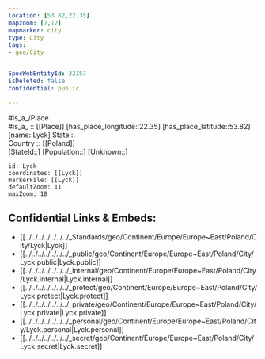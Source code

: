 ```yaml
---
location: [53.82,22.35] 
mapzoom: [7,12] 
mapmarker: city 
type: City
tags:
- geo/City


SpocWebEntityId: 32157
isDeleted: false
confidential: public

---
```

#is_a_/Place  
#is_a_ :: [[Place]] 
[has_place_longitude::22.35] 
[has_place_latitude::53.82] 
[name::Lyck] 
State ::  
Country :: [[Poland]]  
[StateId::] 
[Population::] 
[Unknown::] 


```leaflet
id: Lyck
coordinates: [[Lyck]] 
markerFile: [[Lyck]] 
defaultZoom: 11 
maxZoom: 18
```


## Confidential Links & Embeds: 
- [[../../../../../../../_Standards/geo/Continent/Europe/Europe~East/Poland/City/Lyck|Lyck]] 
- [[../../../../../../../_public/geo/Continent/Europe/Europe~East/Poland/City/Lyck.public|Lyck.public]] 
- [[../../../../../../../_internal/geo/Continent/Europe/Europe~East/Poland/City/Lyck.internal|Lyck.internal]] 
- [[../../../../../../../_protect/geo/Continent/Europe/Europe~East/Poland/City/Lyck.protect|Lyck.protect]] 
- [[../../../../../../../_private/geo/Continent/Europe/Europe~East/Poland/City/Lyck.private|Lyck.private]] 
- [[../../../../../../../_personal/geo/Continent/Europe/Europe~East/Poland/City/Lyck.personal|Lyck.personal]] 
- [[../../../../../../../_secret/geo/Continent/Europe/Europe~East/Poland/City/Lyck.secret|Lyck.secret]] 
